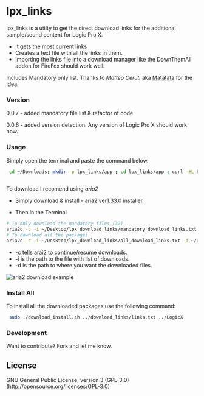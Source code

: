 
# lpx_links  
  
lpx_links is a utilty to get the direct download links for the additional sample/sound content for Logic Pro X.  
  
 - It gets the most current links  
 - Creates a text file with all the links in them.  
 - Importing the links file into a download manager like the DownThemAll addon for FireFox should work well.  
    
  Includes Mandatory only list. Thanks to _Matteo Ceruti_ aka [Matatata](https://github.com/matatata) for the idea.  
   
### Version  
  
0.0.7 - added mandatory file list & refactor of code.  
  
0.0.6 - added version detection. Any version of Logic Pro X should work now.  
  
### Usage  
  
Simply open the terminal and paste the command below.  
  
```sh  
 cd ~/Downloads; mkdir -p lpx_links/app ; cd lpx_links/app ; curl -#L https://goo.gl/nUrpPi | tar -xzv --strip-components 1 ; ./lpx_links.rb  
  
```  
  
To download I recomend using *aria2*   
- Simply download & install - [aria2 ver1.33.0 installer](https://github.com/aria2/aria2/releases/download/release-1.33.0/aria2-1.33.0-osx-darwin.dmg)  


- Then in the Terminal  
   
```sh  
# To only download the mandatory files (32)
aria2c -c -i ~/Desktop/lpx_download_links/mandatory_download_links.txt -d ~/Downloads/logic_content
# To download all the packages
aria2c -c -i ~/Desktop/lpx_download_links/all_download_links.txt -d ~/Downloads/logic_content 
```

     
  
- -c tells arai2 to continue/resume downloads.  
 - -i is the path to the file with list of downloads.  
 - -d is the path to where you want the downloaded files.   
     
  ![aria2 download example](https://github.com/davidteren/lpx_links/blob/master/images/aria2_example.png?raw=true)
### Install All  
  
To install all the downloaded packages use the following command:  
  
```sh  
 sudo ./download_install.sh ../download_links/links.txt ../LogicX  
```  
  
### Development  
  
Want to contribute? Fork and let me know.  
  
License  
----  
  
GNU General Public License, version 3 (GPL-3.0)  
(http://opensource.org/licenses/GPL-3.0)
